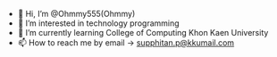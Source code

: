 - 👋 Hi, I’m @Ohmmy555(Ohmmy)
- 👀 I’m interested in technology programming
- 🌱 I’m currently learning College of Computing Khon Kaen University
- 📫 How to reach me by email -> supphitan.p@kkumail.com
